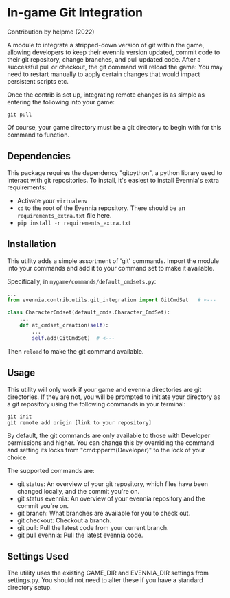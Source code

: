 # In-game Git Integration

Contribution by helpme (2022)

A module to integrate a stripped-down version of git within the game, allowing developers to keep their evennia version updated, commit code to their git repository, change branches, and pull updated code. After a successful pull or checkout, the git command will reload the game: You may need to restart manually to apply certain changes that would impact persistent scripts etc. 

Once the contrib is set up, integrating remote changes is as simple as entering the following into your game:

```
git pull
```

Of course, your game directory must be a git directory to begin with for this command to function. 

## Dependencies

This package requires the dependency "gitpython", a python library used to interact with git repositories. To install, it's easiest to install Evennia's extra requirements:

- Activate your `virtualenv`
- `cd` to the root of the Evennia repository. There should be an `requirements_extra.txt` file here.
- `pip install -r requirements_extra.txt`

## Installation

This utility adds a simple assortment of 'git' commands. Import the module into your commands and add it to your command set to make it available.

Specifically, in `mygame/commands/default_cmdsets.py`:

```python
...
from evennia.contrib.utils.git_integration import GitCmdSet   # <---

class CharacterCmdset(default_cmds.Character_CmdSet):
    ...
    def at_cmdset_creation(self):
        ...
        self.add(GitCmdSet)  # <---

```

Then `reload` to make the git command available.

## Usage

This utility will only work if your game and evennia directories are git directories. If they are not, you will be prompted to initiate your directory as a git repository using the following commands in your terminal:

```
git init
git remote add origin [link to your repository]
```

By default, the git commands are only available to those with Developer permissions and higher. You can change this by overriding the command and setting its locks from "cmd:pperm(Developer)" to the lock of your choice.

The supported commands are:
* git status: An overview of your git repository, which files have been changed locally, and the commit you're on.
* git status evennia: An overview of your evennia repository and the commit you're on. 
* git branch: What branches are available for you to check out.
* git checkout: Checkout a branch.
* git pull: Pull the latest code from your current branch.
* git pull evennia: Pull the latest evennia code.

## Settings Used

The utility uses the existing GAME_DIR and EVENNIA_DIR settings from settings.py. You should not need to alter these if you have a standard directory setup.
